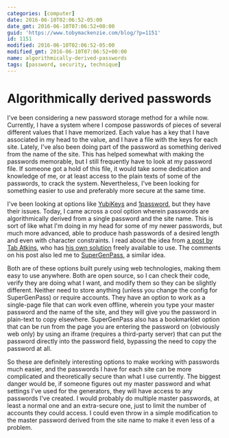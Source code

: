 ```yaml
---
categories: [computer]
date: 2016-06-10T02:06:52-05:00
date_gmt: 2016-06-10T07:06:52+00:00
guid: 'https://www.tobymackenzie.com/blog/?p=1151'
id: 1151
modified: 2016-06-10T02:06:52-05:00
modified_gmt: 2016-06-10T07:06:52+00:00
name: algorithmically-derived-passwords
tags: [password, security, technique]
---
```


Algorithmically derived passwords
=================================

I've been considering a new password storage method for a while now.  Currently, I have a system where I compose passwords of pieces of several different values that I have memorized.  Each value has a key that I have associated in my head to the value, and I have a file with the keys for each site.  Lately, I've also been doing part of the password as something derived from the name of the site.  This has helped somewhat with making the passwords memorable, but I still frequently have to look at my password file.  If someone got a hold of this file, it would take some dedication and knowledge of me, or at least access to the plain texts of some of the passwords, to crack the system.  Nevertheless, I've been looking for something easier to use and preferably more secure at the same time.

I've been looking at options like [YubiKeys](https://www.yubico.com/products/yubikey-hardware/)  and [1password](https://1password.com/), but they have their issues.  Today, I came across a cool option wherein passwords are algorithmically derived from a single password and the site name.  This is sort of like what I'm doing in my head for some of my newer passwords, but much more advanced, able to produce hash passwords of a desired length and even with character constraints.  I read about the idea from [a post by Tab Atkins](http://www.xanthir.com/b4g30), who has [his own solution](https://tabatkins.github.io/password/) freely available to use.  The comments on his post also led me to [SuperGenPass](https://chriszarate.github.io/supergenpass/), a similar idea.

Both are of these options built purely using web technologies, making them easy to use anywhere.  Both are open source, so I can check their code, verify they are doing what I want, and modify them so they can be slightly different.  Neither need to store anything (unless you change the config for SuperGenPass) or require accounts.  They have an option to work as a single-page file that can work even offline, wherein you type your master password and the name of the site, and they will give you the password in plain-text to copy elsewhere.  SuperGenPass also has a bookmarklet option that can be run from the page you are entering the password on (obviously web only) by using an iframe (requires a third-party server) that can put the password directly into the password field, bypassing the need to copy the password at all.

So these are definitely interesting options to make working with passwords much easier, and the passwords I have for each site can be more complicated and theoretically secure than what I use currently.  The biggest danger would be, if someone figures out my master password and what settings I've used for the generators, they will have access to any passwords I've created.  I would probably do multiple master passwords, at least a normal one and an extra-secure one, just to limit the number of accounts they could access.  I could even throw in a simple modification to the master password derived from the site name to make it even less of a problem.
